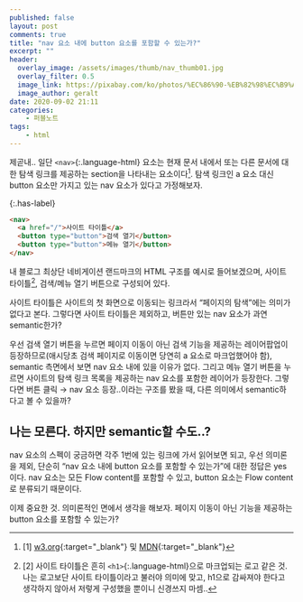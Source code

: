 ```yaml
---
published: false
layout: post
comments: true
title: "nav 요소 내에 button 요소를 포함할 수 있는가?"
excerpt: ""
header:
  overlay_image: /assets/images/thumb/nav_thumb01.jpg
  overlay_filter: 0.5
  image_link: https://pixabay.com/ko/photos/%EC%86%90-%EB%82%98%EC%B9%A8%EB%B0%98-%EC%98%A4%EB%A6%AC-%EC%97%94%ED%85%8C%EC%9D%B4%EC%85%98-3585349/
  image_author: geralt
date: 2020-09-02 21:11
categories:
    - 퍼블노트
tags:
    - html
---
```


제곧내.. 일단 ```<nav>```{:.language-html} 요소는 현재 문서 내에서 또는 다른 문서에 대한 탐색 링크를 제공하는 section을 나타내는 요소이다[^1]. 탐색 링크인 a 요소 대신 button 요소만 가지고 있는 nav 요소가 있다고 가정해보자.

{:.has-label}
```html
<nav>
  <a href="/">사이트 타이틀</a>
  <button type="button">검색 열기</button>
  <button type="button">메뉴 열기</button>
</nav>
```

내 블로그 최상단 네비게이션 랜드마크의 HTML 구조를 예시로 들어보겠으며, 사이트 타이틀[^2], 검색/메뉴 열기 버튼으로 구성되어 있다.

사이트 타이틀은 사이트의 첫 화면으로 이동되는 링크라서 &ldquo;페이지의 탐색&rdquo;에는 의미가 없다고 본다. 그렇다면 사이트 타이틀은 제외하고, 버튼만 있는 nav 요소가 과연 semantic한가?

우선 검색 열기 버튼을 누르면 페이지 이동이 아닌 검색 기능을 제공하는 레이어팝업이 등장하므로(애시당초 검색 페이지로 이동이면 당연히 a 요소로 마크업했어야 함), semantic 측면에서 보면 nav 요소 내에 있을 이유가 없다. 그리고 메뉴 열기 버튼을 누르면 사이트의 탐색 링크 목록을 제공하는 nav 요소를 포함한 레이어가 등장한다. 그렇다면 버튼 클릭 &rarr; nav 요소 등장..이라는 구조를 봤을 때, 다른 의미에서 semantic하다고 볼 수 있을까?

## 나는 모른다. 하지만 semantic할 수도..?

nav 요소의 스펙이 궁금하면 각주 1번에 있는 링크에 가서 읽어보면 되고, 우선 의미론을 제외, 단순히 &ldquo;nav 요소 내에 button 요소를 포함할 수 있는가&rdquo;에 대한 정답은 yes이다. nav 요소는 모든 Flow content를 포함할 수 있고, button 요소는 Flow content로 분류되기 때문이다.

이제 중요한 것. 의미론적인 면에서 생각을 해보자. 페이지 이동이 아닌 기능을 제공하는 button 요소를 포함할 수 있는가? 

[^1]: [1] [w3.org](https://www.w3.org/TR/2011/WD-html5-20110405/sections.html#the-nav-element){:target="_blank"} 및 [MDN](https://developer.mozilla.org/en-US/docs/Web/HTML/Element/nav){:target="_blank"}

[^2]: [2] 사이트 타이틀은 흔히 ```<h1>```{:.language-html}으로 마크업되는 로고 같은 것. 나는 로고보단 사이트 타이틀이라고 불러야 의미에 맞고, h1으로 감싸져야 한다고 생각하지 않아서 저렇게 구성했을 뿐이니 신경쓰지 마셈..